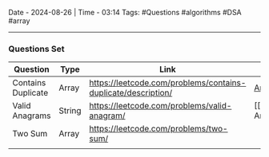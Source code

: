 Date - 2024-08-26  |  Time - 03:14
Tags: #Questions #algorithms #DSA #array 

----

### Questions Set


| Question           | Type   | Link                                                          | Solution                             | Reference |
| ------------------ | ------ | ------------------------------------------------------------- | ------------------------------------ | --------- |
| Contains Duplicate | Array  | https://leetcode.com/problems/contains-duplicate/description/ | [Array](Array.md#contains-duplicate) |           |
| Valid Anagrams     | String | https://leetcode.com/problems/valid-anagram/                  | [[String#Valid Anagram]]             |           |
| Two Sum            | Array  | https://leetcode.com/problems/two-sum/                        |                                      |           |
|                    |        |                                                               |                                      |           |

